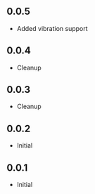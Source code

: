 ## 0.0.5

* Added vibration support

## 0.0.4

* Cleanup


## 0.0.3

* Cleanup

## 0.0.2

* Initial

## 0.0.1

* Initial
